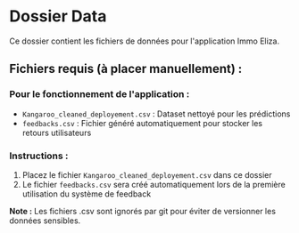 # Dossier Data

Ce dossier contient les fichiers de données pour l'application Immo Eliza.

## Fichiers requis (à placer manuellement) :

### Pour le fonctionnement de l'application :
- `Kangaroo_cleaned_deployement.csv` : Dataset nettoyé pour les prédictions
- `feedbacks.csv` : Fichier généré automatiquement pour stocker les retours utilisateurs

### Instructions :
1. Placez le fichier `Kangaroo_cleaned_deployement.csv` dans ce dossier
2. Le fichier `feedbacks.csv` sera créé automatiquement lors de la première utilisation du système de feedback

**Note :** Les fichiers .csv sont ignorés par git pour éviter de versionner les données sensibles.
